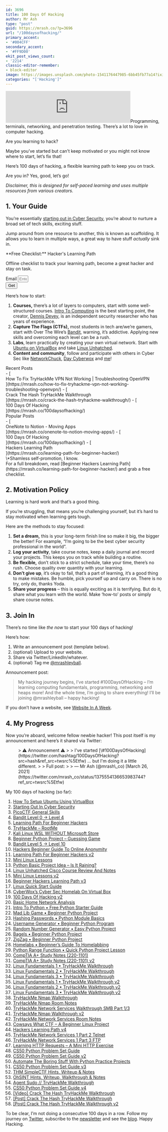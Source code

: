 ```yaml
---
id: 3696
title: 100 Days Of Hacking
author: Mr Ash
type: "post"
guid: https://mrash.co/?p=3696
url: "/100daysofhacking/"
primary_accent:
- '#004CFF'
secondary_accent:
- '#FF9D00'
ekit_post_views_count:
- '2214'
classic-editor-remember:
- block-editor
image: https://images.unsplash.com/photo-1541176447985-6bb45fb77a14?ixid=MnwxNTI0MzJ8MHwxfGFsbHx8fHx8fHx8fDE2MTY3NjU5MTk&ixlib=rb-1.2.1&fm=jpg&q=85&fit=crop&w=1707&h=2560
categories: "['Hacking']"
---
```


<iframe frameborder="0" height="102px" loading="lazy" scrolling="no" src="https://anchor.fm/mrashleyball/embed/episodes/100-Days-Of-Hacking-e16j8d7" width="400px"></iframe>Programming, terminals, networking, and penetration testing. There’s a lot to love in computer hacking.

Are you learning to hack?

Maybe you’ve started but can’t keep motivated or you might not know where to start, let’s fix that!

Here’s 100 days of hacking, a flexible learning path to keep you on track.

Are you in? Yes, good, let’s go!

*Disclaimer, this is designed for self-paced learning and uses multiple resources from various creators.*

## 1. Your Guide

You’re essentially [starting out in Cyber Security](https://mrash.co/starting-out-in-cyber-security/), you’re about to nurture a broad set of tech skills, exciting stuff.

Jump around from one resource to another, this is known as scaffolding. It allows you to learn in multiple ways, a great way to have stuff *actually* sink in.

<div class="elementor elementor-5269" data-elementor-id="5269" data-elementor-type="section"><div class="elementor-section-wrap"> <section class="elementor-section elementor-top-section elementor-element elementor-element-650fe30 elementor-section-boxed elementor-section-height-default elementor-section-height-default" data-element_type="section" data-id="650fe30" data-particle-mobile-disabled="false" data-particle_enable="false" data-settings="{"ekit_has_onepagescroll_dot":"yes"}"><div class="elementor-container elementor-column-gap-default"><div class="elementor-row"><div class="elementor-column elementor-col-100 elementor-top-column elementor-element elementor-element-19d1b1d" data-element_type="column" data-id="19d1b1d"><div class="elementor-column-wrap elementor-element-populated"><div class="elementor-widget-wrap"> <section class="elementor-section elementor-inner-section elementor-element elementor-element-75001c1 elementor-section-boxed elementor-section-height-default elementor-section-height-default" data-element_type="section" data-id="75001c1" data-particle-mobile-disabled="false" data-particle_enable="false" data-settings="{"ekit_has_onepagescroll_dot":"yes"}"><div class="elementor-container elementor-column-gap-default"><div class="elementor-row"><div class="elementor-column elementor-col-100 elementor-inner-column elementor-element elementor-element-2d39fa8" data-element_type="column" data-id="2d39fa8" data-settings="{"background_background":"gradient"}"><div class="elementor-column-wrap elementor-element-populated"><div class="elementor-background-overlay"></div><div class="elementor-widget-wrap"><div class="elementor-element elementor-element-87a745b elementor-position-right elementor-vertical-align-middle elementor-view-default elementor-mobile-position-top elementor-widget elementor-widget-icon-box" data-element_type="widget" data-id="87a745b" data-settings="{"ekit_we_effect_on":"none"}" data-widget_type="icon-box.default"><div class="elementor-widget-container"><div class="elementor-icon-box-wrapper"><div class="elementor-icon-box-icon"> <span class="elementor-icon elementor-animation-">  </span> </div><div class="elementor-icon-box-content"> <span> **Free Checklist:** Hacker's Learning Path </span>

 Offline checklist to track your learning path, become a great hacker and stay on task.

 </div> </div> </div> </div><div class="elementor-element elementor-element-96a5f87 elementor-tablet-button-align-stretch elementor-button-align-stretch elementor-widget elementor-widget-form" data-element_type="widget" data-id="96a5f87" data-settings="{"button_width":"25","step_next_label":"Next","step_previous_label":"Previous","step_type":"number_text","step_icon_shape":"circle","ekit_we_effect_on":"none"}" data-widget_type="form.default"><div class="elementor-widget-container"> <form class="elementor-form" method="post" name="CTA - Hackers Checklist"> <input name="post_id" type="hidden" value="5269"></input> <input name="form_id" type="hidden" value="96a5f87"></input> <input name="referer_title" type="hidden" value=""></input><div class="elementor-form-fields-wrapper elementor-labels-"><div class="elementor-field-type-email elementor-field-group elementor-column elementor-field-group-email elementor-col-75 elementor-md-80 elementor-field-required"> <label class="elementor-field-label elementor-screen-only" for="form-field-email"> Email </label> <input aria-required="true" class="elementor-field elementor-size-xs  elementor-field-textual" id="form-field-email" name="form_fields[email]" placeholder="Enter Email Here" required="required" size="1" type="email"></input> </div><div class="elementor-field-group elementor-column elementor-field-type-submit elementor-col-25 e-form__buttons"> <button class="elementor-button elementor-size-xs" type="submit"> <span> <span class=" elementor-button-icon"> </span> <span class="elementor-button-text">Get</span> </span> </button> </div> </div> </form> </div> </div> </div> </div> </div> </div> </div> </section> </div> </div> </div> </div> </div> </section> </div> </div>Here’s how to start:

1. **Courses,** there’s a lot of layers to computers, start with some well-structured courses. [Intro To Computing](https://academy.hoppersroppers.org/course/view.php?id=8) is the best starting point, the creator, [Dennis Devey](https://www.hoppersroppers.org/about.html), is an independent security researcher who has years of experience.
2. **Capture The Flags (CTFs),** most students in tech are/we’re gamers, start with Over The Wire’s [Bandit](https://mrash.co/bandit-level-0-level-4/), warning, it’s addictive. Applying new skills and overcoming each level can be a rush.
3. **Labs**, learn practically by creating your own virtual network. Start with [Ubuntu on VirtualBox](https://mrash.co/how-to-setup-ubuntu-using-virtualbox/) and take [Linux Unhatched](https://mrash.co/linux-unhatched-cisco-course-review-and-notes/).
4. **Content and community**, follow and participate with others in Cyber Sec like [NetworkChuck](https://networkchuck.com/), [Day Cyberwox](https://www.youtube.com/channel/UCY-UlEymdA23eo09U9a0FLA) and [me](https://twitter.com/mrashleyball)!

<div class="elementor elementor-5483" data-elementor-id="5483" data-elementor-type="section"><div class="elementor-section-wrap"> <section class="elementor-section elementor-top-section elementor-element elementor-element-32d8c94 elementor-section-boxed elementor-section-height-default elementor-section-height-default" data-element_type="section" data-id="32d8c94" data-particle-mobile-disabled="false" data-particle_enable="false" data-settings="{"ekit_has_onepagescroll_dot":"yes"}"><div class="elementor-container elementor-column-gap-default"><div class="elementor-row"><div class="elementor-column elementor-col-100 elementor-top-column elementor-element elementor-element-5e7c56e" data-element_type="column" data-id="5e7c56e"><div class="elementor-column-wrap elementor-element-populated"><div class="elementor-widget-wrap"> <section class="elementor-section elementor-inner-section elementor-element elementor-element-fc64076 elementor-section-boxed elementor-section-height-default elementor-section-height-default" data-element_type="section" data-id="fc64076" data-particle-mobile-disabled="false" data-particle_enable="false" data-settings="{"ekit_has_onepagescroll_dot":"yes"}"><div class="elementor-container elementor-column-gap-no"><div class="elementor-row"><div class="elementor-column elementor-col-100 elementor-inner-column elementor-element elementor-element-f7d6b37" data-element_type="column" data-id="f7d6b37"><div class="elementor-column-wrap elementor-element-populated"><div class="elementor-widget-wrap"><div class="elementor-element elementor-element-4c75247 elementor-widget elementor-widget-text-editor" data-element_type="widget" data-id="4c75247" data-settings="{"ekit_we_effect_on":"none"}" data-widget_type="text-editor.default"><div class="elementor-widget-container"><div class="elementor-text-editor elementor-clearfix">Recent Posts

 </div> </div> </div><div class="elementor-element elementor-element-322ad34 elementor-widget elementor-widget-elementskit-post-list" data-element_type="widget" data-id="322ad34" data-settings="{"ekit_we_effect_on":"none"}" data-widget_type="elementskit-post-list.default"><div class="elementor-widget-container"><div class="ekit-wid-con">- [ <span class="elementor-icon-list-icon">  </span><div class="ekit_post_list_content_wraper"> <span class="elementor-icon-list-text">How To Fix TryHackMe VPN Not Working | Troubleshooting OpenVPN</span> </div> ](https://mrash.co/how-to-fix-tryhackme-vpn-not-working-troubleshooting-openvpn/)
- [ <span class="elementor-icon-list-icon">  </span><div class="ekit_post_list_content_wraper"> <span class="elementor-icon-list-text">Crack The Hash TryHackMe Walkthrough</span> </div> ](https://mrash.co/crack-the-hash-tryhackme-walkthrough/)
- [ <span class="elementor-icon-list-icon">  </span><div class="ekit_post_list_content_wraper"> <span class="elementor-icon-list-text">100 Days Of Hacking</span> </div> ](https://mrash.co/100daysofhacking/)
 
 </div> </div> </div> </div> </div> </div> </div> </div> </section> <section class="elementor-section elementor-inner-section elementor-element elementor-element-d91d33b elementor-section-boxed elementor-section-height-default elementor-section-height-default" data-element_type="section" data-id="d91d33b" data-particle-mobile-disabled="false" data-particle_enable="false" data-settings="{"ekit_has_onepagescroll_dot":"yes"}"><div class="elementor-container elementor-column-gap-no"><div class="elementor-row"><div class="elementor-column elementor-col-100 elementor-inner-column elementor-element elementor-element-6dee180" data-element_type="column" data-id="6dee180"><div class="elementor-column-wrap elementor-element-populated"><div class="elementor-widget-wrap"><div class="elementor-element elementor-element-7acfc36 elementor-widget elementor-widget-text-editor" data-element_type="widget" data-id="7acfc36" data-settings="{"ekit_we_effect_on":"none"}" data-widget_type="text-editor.default"><div class="elementor-widget-container"><div class="elementor-text-editor elementor-clearfix">Popular Posts

 </div> </div> </div><div class="elementor-element elementor-element-7b9396d elementor-widget elementor-widget-elementskit-post-list" data-element_type="widget" data-id="7b9396d" data-settings="{"ekit_we_effect_on":"none"}" data-widget_type="elementskit-post-list.default"><div class="elementor-widget-container"><div class="ekit-wid-con">- [ <span class="elementor-icon-list-icon">  </span><div class="ekit_post_list_content_wraper"> <span class="elementor-icon-list-text">OneNote to Notion - Moving Apps</span> </div> ](https://mrash.co/onenote-to-notion-moving-apps/)
- [ <span class="elementor-icon-list-icon">  </span><div class="ekit_post_list_content_wraper"> <span class="elementor-icon-list-text">100 Days Of Hacking</span> </div> ](https://mrash.co/100daysofhacking/)
- [ <span class="elementor-icon-list-icon">  </span><div class="ekit_post_list_content_wraper"> <span class="elementor-icon-list-text">Hackers Learning Path</span> </div> ](https://mrash.co/learning-path-for-beginner-hacker/)
 
 </div> </div> </div> </div> </div> </div> </div> </div> </section><div class="elementor-element elementor-element-2763e2a elementor-widget elementor-widget-text-editor" data-element_type="widget" data-id="2763e2a" data-settings="{"ekit_we_effect_on":"none"}" data-widget_type="text-editor.default"><div class="elementor-widget-container"><div class="elementor-text-editor elementor-clearfix">\*Shamless self-promotion, I know.

 </div> </div> </div> </div> </div> </div> </div> </div> </section> </div> </div>For a full breakdown, read [Beginner Hackers Learning Path](https://mrash.co/learning-path-for-beginner-hacker/) and grab a free checklist.

## 2. Motivation Policy

Learning is hard work and that’s a good thing.

If you’re struggling, that means you’re challenging yourself, but it’s hard to stay motivated when learning gets tough.

Here are the methods to stay focused:

1. **Set a dream,** this is your long-term finish line so make it big, the bigger the better! For example, “I’m going to be the best cyber security professional in the world”.
2. **Log your activity**, take course notes, keep a daily journal and record your projects. This keeps you on track while building a routine.
3. **Be flexible,** don’t stick to a strict schedule, take your time, there’s no rush. Choose quality over quantity with your learning.
4. **Don’t give up**, it’s okay to fail, that’s a part of learning, it’s a good thing to make mistakes. Be humble, pick yourself up and carry on. There is no try, only do, thanks Yoda.
5. **Share your progress** – this is equally exciting as it is terrifying. But do it, share what you learn with the world. Make ‘how-to’ posts or simply share course notes.

## 3. Join In

There’s no time like *the now* to start your 100 days of hacking!

Here’s how:

1. Write an announcement post (template below).
2. (optional) Upload to your website.
3. Share via Twitter/LinkedIn/whatever.
4. (optional) Tag me [@mrashleyball](https://twitter.com/mrashleyball).

Announcement post:

> My hacking journey begins, I’ve started #100DaysOfHacking – I’m learning computing fundamentals, programming, networking and heaps more! And the whole time, I’m going to share everything! I’ll be joining @mrashleyball – happy hacking!

If you don’t have a website, see [Website In A Week](https://mrash.co/website-in-a-week-course/).

## 4. My Progress

Now you’re aboard, welcome fellow newbie hacker! This post itself is my announcement and here’s it shared via Twitter:

<figure class="wp-block-embed is-type-rich is-provider-twitter wp-block-embed-twitter"><div class="wp-block-embed__wrapper">> ⚠ Announcement ⚠  
>   
> I've started [\#100DaysOfHacking](https://twitter.com/hashtag/100DaysOfHacking?src=hash&ref_src=twsrc%5Etfw) … but I'm doing it a little different.  
>   
> Full post: <https://t.co/heI4pVCOnb>
> 
> — Mr Ash (@mrash\_co) [March 26, 2021](https://twitter.com/mrash_co/status/1375554136653983744?ref_src=twsrc%5Etfw)

<script async="" charset="utf-8" src="https://platform.twitter.com/widgets.js"></script></div></figure>My 100 days of hacking (so far):

1. [How To Setup Ubuntu Using VirtualBox](https://mrash.co/how-to-setup-ubuntu-using-virtualbox/)
2. [Starting Out In Cyber Security](https://mrash.co/starting-out-in-cyber-security/)
3. [PicoCTF General Skills](https://mrash.co/picoctf-general-skills/)
4. [Bandit Level 0 → Level 4](https://mrash.co/bandit-level-0-level-4/)
5. [Learning Path For Beginner Hackers](https://mrash.co/learning-path-for-beginner-hacker/)
6. [TryHackMe – RootMe](https://mrash.co/tryhackme-rootme/)
7. [Kali Linux WSL WITHOUT Microsoft Store](https://mrash.co/kali-linux-wsl-without-microsoft-store/)
8. [Beginner Python Project – Guessing Game](https://mrash.co/beginner-python-project-guessing-game/)
9. [Bandit Level 5 → Level 10](https://mrash.co/bandit-level-5-level-10/)
10. [Hackers Beginner Guide To Online Anonymity](https://mrash.co/hackers-beginner-guide-to-online-anonymity/(opens%20in%20a%20new%20tab))
11. [Learning Path For Beginner Hackers v2](https://mrash.co/learning-path-for-beginner-hacker/)
12. [Mini Linux Lessons](https://mrash.co/mini-linux-lessons/)
13. [Python Basic Project Idea – Is It Raining?](https://mrash.co/python-basic-project-idea-is-it-raining/)
14. [Linux Unhatched Cisco Course Review And Notes](https://mrash.co/linux-unhatched-cisco-course-review-and-notes/)
15. [Mini Linux Lessons v2](https://mrash.co/mini-linux-lessons/)
16. [Beginner Hackers Learning Path v3](https://mrash.co/learning-path-for-beginner-hacker/)
17. [Linux Quick Start Guide](https://mrash.co/linux-quick-start-guide/)
18. [CyberWox’s Cyber Sec Homelab On Virtual Box](https://mrash.co/cyberwox-cybersec-homelab-virtual-box/)
19. [100 Days Of Hacking v2](https://mrash.co/100daysofhacking/)
20. [Basic Home Network Analysis](https://mrash.co/basic-home-network-analysis-beginner-cyber-sec-project/)
21. [Intro To Python • Free Python Starter Guide](https://mrash.co/intro-to-python-free-python-starter-guide/)
22. [Mad Lib Game • Beginner Python Project](https://mrash.co/mad-lib-game-beginner-python-project/)
23. [Hashing Passwords • Python Module Basics](https://mrash.co/hashing-passwords-python-module-basics/)
24. [Username Generator • Beginner Python Program](https://mrash.co/username-generator-beginner-python-program/)
25. [Random Number Generator • Easy Python Project](https://mrash.co/random-number-generator-easy-python-project/)
26. [Bagels • Beginner Python Project](https://mrash.co/bagels-beginner-python-project/)
27. [ZigZag • Beginner Python Project](https://mrash.co/zigzag-beginner-python-project/)
28. [Homelabs • Beginner’s Guide To Homelabbing](https://mrash.co/homelabs-beginners-guide-to-homelabbing/)
29. [Python Range Function • Quick Python Project Lesson](https://mrash.co/python-range-function-quick-python-project-lesson/)
30. [CompTIA A+ Study Notes (220-1101)](https://mrash.co/comptia-a-plus-study-notes/)
31. [CompTIA A+ Study Notes (220-1101) v2](https://mrash.co/comptia-a-plus-study-notes/)
32. [Linux Fundamentals 1 • TryHackMe Walkthrough](https://mrash.co/linux-fundamentals-1-tryhackme-walkthrough/)
33. [Linux Fundamentals 2 • TryHackMe Walkthrough](https://mrash.co/linux-fundamentals-2-tryhackme-walkthrough/)
34. [Linux Fundamentals 3 • TryHackMe Walkthrough](https://mrash.co/linux-fundamentals-3-tryhackme-walkthrough/)
35. [Linux Fundamentals 1 • TryHackMe Walkthrough v2](https://mrash.co/linux-fundamentals-1-tryhackme-walkthrough/)
36. [Linux Fundamentals 2 • TryHackMe Walkthrough v2](https://mrash.co/linux-fundamentals-2-tryhackme-walkthrough/)
37. [Linux Fundamentals 3 • TryHackMe Walkthrough v2](https://mrash.co/linux-fundamentals-3-tryhackme-walkthrough/)
38. [TryHackMe Nmap Walkthrough](https://mrash.co/tryhackme-nmap-walkthrough/)
39. [TryHackMe Nmap Room Notes](https://mrash.co/tryhackme-nmap-room-notes/)
40. [TryHackMe Network Services Walkthrough SMB Part 1/3](https://mrash.co/tryhackme-network-services-walkthrough-smb-part-1-3/)
41. [TryHackMe Nmap Walkthrough v2](https://mrash.co/tryhackme-nmap-walkthrough/)
42. [TryHackMe Network Services Room Notes](https://mrash.co/tryhackme-network-services-room-notes/)
43. [Cowsays What CTF – A Beginner Linux Project](https://mrash.co/cowsays-what-ctf/)
44. [Hackers Learning Path v4](https://mrash.co/learning-path-for-beginner-hacker/)
45. [TryHackMe Network Services 1 Part 2 Telnet](https://mrash.co/tryhackme-network-services-1-part-2-telnet/)
46. [TryHackMe Network Services 1 Part 3 FTP](https://mrash.co/tryhackme-network-services-1-part-3-ftp/)
47. [Learning HTTP Requests – A Mini HTTP Exercise](https://mrash.co/learning-http-requests-a-mini-http-exercise/)
48. [CS50 Python Problem Set Guide](https://mrash.co/cs50-python-problem-set-guide/)
49. [CS50 Python Problem Set Guide v2](https://mrash.co/cs50-python-problem-set-guide/)
50. [Automate The Boring Stuff With Python Practice Projects](https://mrash.co/automate-the-boring-stuff-with-python-practice-projects/)
51. [CS50 Python Problem Set Guide v3](https://mrash.co/cs50-python-problem-set-guide/)
52. [THM SimpleCTF Hints, Writeup &amp; Notes](https://mrash.co/simplectf/)
53. [OhSINT Hints, Writeup, Walkthrough &amp; Notes](https://mrash.co/ohsint/)
54. [Agent Sudo // TryHackMe Walkthrough](https://mrash.co/agent-sudo/)
55. [CS50 Python Problem Set Guide v4](https://mrash.co/cs50-python-problem-set-guide/)
56. [\[Video\] Crack The Hash TryHackMe Walkthrough](https://youtu.be/euiuIzHaiLk)
57. [\[Post\] Crack The Hash TryHackMe Walkthrough](https://mrash.co/crack-the-hash-tryhackme-walkthrough/)
58. [\[Post\] Crack The Hash TryHackMe Walkthrough v2](https://mrash.co/crack-the-hash-tryhackme-walkthrough/)

To be clear, I’m not doing a consecutive 100 days in a row. Follow my journey on [Twitter](https://twitter.com/mrashleyball), subscribe to the [newsletter](http://go.mrash.co/newsletter) and see the [blog](https://mrash.co/blog). Happy Hacking.